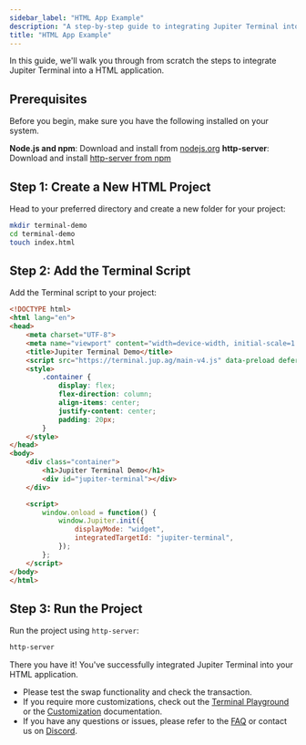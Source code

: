 ```yaml
---
sidebar_label: "HTML App Example"
description: "A step-by-step guide to integrating Jupiter Terminal into a HTML application."
title: "HTML App Example"
---
```


<head>
    <title>Terminal HTML App Example</title>
    <meta name="twitter:card" content="summary" />
</head>

In this guide, we'll walk you through from scratch the steps to integrate Jupiter Terminal into a HTML application.

## Prerequisites

Before you begin, make sure you have the following installed on your system.

**Node.js and npm**: Download and install from [nodejs.org](https://nodejs.org)
**http-server**: Download and install [http-server from npm](https://www.npmjs.com/package/http-server)

## Step 1: Create a New HTML Project

Head to your preferred directory and create a new folder for your project:

```bash
mkdir terminal-demo
cd terminal-demo
touch index.html
```

## Step 2: Add the Terminal Script

Add the Terminal script to your project:

```html
<!DOCTYPE html>
<html lang="en">
<head>
    <meta charset="UTF-8">
    <meta name="viewport" content="width=device-width, initial-scale=1.0">
    <title>Jupiter Terminal Demo</title>
    <script src="https://terminal.jup.ag/main-v4.js" data-preload defer></script>
    <style>
        .container {
            display: flex;
            flex-direction: column;
            align-items: center;
            justify-content: center;
            padding: 20px;
        }
    </style>
</head>
<body>
    <div class="container">
        <h1>Jupiter Terminal Demo</h1>
        <div id="jupiter-terminal"></div>
    </div>

    <script>
        window.onload = function() {
            window.Jupiter.init({
                displayMode: "widget",
                integratedTargetId: "jupiter-terminal",
            });
        };
    </script>
</body>
</html>
```

## Step 3: Run the Project

Run the project using `http-server`:

```bash
http-server
```

There you have it! You've successfully integrated Jupiter Terminal into your HTML application.

- Please test the swap functionality and check the transaction.
- If you require more customizations, check out the [Terminal Playground](https://terminal.jup.ag/playground) or the [Customization](/docs/tool-kits/terminal/customization) documentation.
- If you have any questions or issues, please refer to the [FAQ](./faq.md) or contact us on [Discord](https://discord.gg/jup).
